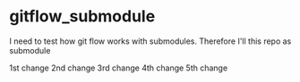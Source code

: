 # gitflow_submodule
I need to test how git flow works with submodules. Therefore I'll this repo as submodule

1st change
2nd change
3rd change
4th change
5th change
